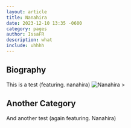 ```yaml
---
layout: article
title: Nanahira
date: 2023-12-10 13:35 -0600
category: pages
author: IssaFR
description: what
include: uhhhh
---
```

## Biography

This is a test (featuring. nanahira)
![Nanahira >](https://static.wikia.nocookie.net/virtualyoutuber/images/1/10/Nanahira_model.jpg/revision/latest?cb=20200625223629)

## Another Category

And another test (again featuring. Nanahira)
